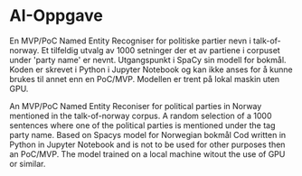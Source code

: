 # AI-Oppgave

En MVP/PoC Named Entity Recogniser for politiske partier nevn i talk-of-norway.
Et tilfeldig utvalg av 1000 setninger der et av partiene i corpuset under 'party name' er nevnt.
Utgangspunkt i SpaCy sin modell for bokmål.
Koden er skrevet i Python i Jupyter Notebook og kan ikke anses for å kunne brukes til annet enn en PoC/MVP.
Modellen er trent på lokal maskin uten GPU.

An MVP/PoC Named Entity Reconiser for political parties in Norway mentioned in the talk-of-norway corpus.
A random selection of a 1000 sentences where one of the political parties is mentioned under the tag party name.
Based on Spacys model for Norwegian bokmål
Cod written in Python in Jupyter Notebook and is not to be used for other purposes then an PoC/MVP.
The model trained on a local machine witout the use of GPU or similar.